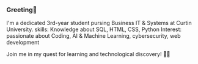 ### Greeting👋
<!--
**rusheegopaul/RusheeGopaul** is a ✨ _special_ ✨ repository because its `README.md` (this file) appears on your GitHub profile.
-->
I'm a dedicated 3rd-year student pursing Business IT & Systems at Curtin University.
skills:  Knowledge about SQL, HTML, CSS, Python
Interest: passionate about Coding, AI & Machine Learning, cybersecurity, web development
 
Join me in my quest for learning and technological discovery! 🚀🌟
